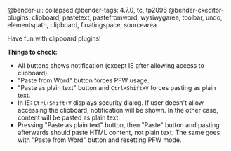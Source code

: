 @bender-ui: collapsed
@bender-tags: 4.7.0, tc, tp2096
@bender-ckeditor-plugins: clipboard, pastetext, pastefromword, wysiwygarea, toolbar, undo, elementspath, clipboard, floatingspace, sourcearea


Have fun with clipboard plugins!

**Things to check:**

* All buttons shows notification (except IE after allowing access to clipboard).
* "Paste from Word" button forces PFW usage.
* "Paste as plain text" button and `Ctrl+Shift+V` forces pasting as plain text.
* In IE: `Ctrl+Shift+V` displays security dialog. If user doesn't allow accessing the clipboard, notification will be shown. In the other case, content will be pasted as plain text.
* Pressing "Paste as plain text" button, then "Paste" button and pasting afterwards should paste HTML content, not plain text. The same goes with "Paste from Word" button and resetting PFW mode.

